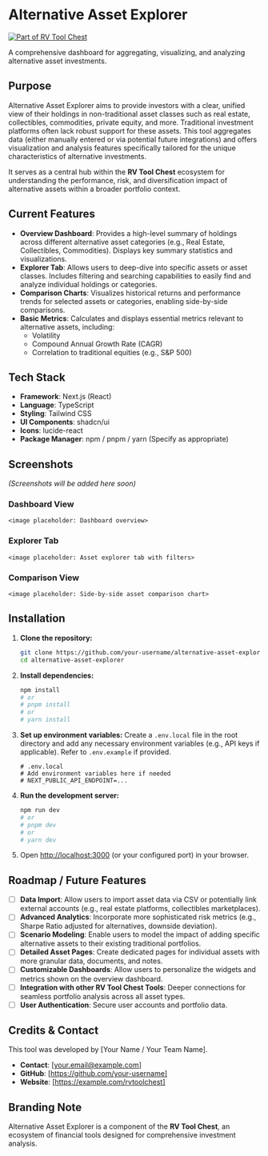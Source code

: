 # Alternative Asset Explorer

[![Part of RV Tool Chest](https://img.shields.io/badge/RV%20Tool%20Chest-Ecosystem-blue)](https://example.com/rvtoolchest) <!-- Replace with actual link -->

A comprehensive dashboard for aggregating, visualizing, and analyzing alternative asset investments.

## Purpose

Alternative Asset Explorer aims to provide investors with a clear, unified view of their holdings in non-traditional asset classes such as real estate, collectibles, commodities, private equity, and more. Traditional investment platforms often lack robust support for these assets. This tool aggregates data (either manually entered or via potential future integrations) and offers visualization and analysis features specifically tailored for the unique characteristics of alternative investments.

It serves as a central hub within the **RV Tool Chest** ecosystem for understanding the performance, risk, and diversification impact of alternative assets within a broader portfolio context.

## Current Features

*   **Overview Dashboard**: Provides a high-level summary of holdings across different alternative asset categories (e.g., Real Estate, Collectibles, Commodities). Displays key summary statistics and visualizations.
*   **Explorer Tab**: Allows users to deep-dive into specific assets or asset classes. Includes filtering and searching capabilities to easily find and analyze individual holdings or categories.
*   **Comparison Charts**: Visualizes historical returns and performance trends for selected assets or categories, enabling side-by-side comparisons.
*   **Basic Metrics**: Calculates and displays essential metrics relevant to alternative assets, including:
    *   Volatility
    *   Compound Annual Growth Rate (CAGR)
    *   Correlation to traditional equities (e.g., S&P 500)

## Tech Stack

*   **Framework**: Next.js (React)
*   **Language**: TypeScript
*   **Styling**: Tailwind CSS
*   **UI Components**: shadcn/ui
*   **Icons**: lucide-react
*   **Package Manager**: npm / pnpm / yarn (Specify as appropriate)

## Screenshots

*(Screenshots will be added here soon)*

### Dashboard View

<!-- ![Dashboard Screenshot](path/to/dashboard-screenshot.png) -->
`<image placeholder: Dashboard overview>`

### Explorer Tab

<!-- ![Explorer Screenshot](path/to/explorer-screenshot.png) -->
`<image placeholder: Asset explorer tab with filters>`

### Comparison View

<!-- ![Comparison Screenshot](path/to/comparison-screenshot.png) -->
`<image placeholder: Side-by-side asset comparison chart>`

## Installation

1.  **Clone the repository:**
    ```bash
    git clone https://github.com/your-username/alternative-asset-explorer.git <!-- Replace with actual repo URL -->
    cd alternative-asset-explorer
    ```
2.  **Install dependencies:**
    ```bash
    npm install
    # or
    # pnpm install
    # or
    # yarn install
    ```
3.  **Set up environment variables:**
    Create a `.env.local` file in the root directory and add any necessary environment variables (e.g., API keys if applicable). Refer to `.env.example` if provided.
    ```plaintext
    # .env.local
    # Add environment variables here if needed
    # NEXT_PUBLIC_API_ENDPOINT=...
    ```
4.  **Run the development server:**
    ```bash
    npm run dev
    # or
    # pnpm dev
    # or
    # yarn dev
    ```
5.  Open [http://localhost:3000](http://localhost:3000) (or your configured port) in your browser.

## Roadmap / Future Features

*   [ ] **Data Import**: Allow users to import asset data via CSV or potentially link external accounts (e.g., real estate platforms, collectibles marketplaces).
*   [ ] **Advanced Analytics**: Incorporate more sophisticated risk metrics (e.g., Sharpe Ratio adjusted for alternatives, downside deviation).
*   [ ] **Scenario Modeling**: Enable users to model the impact of adding specific alternative assets to their existing traditional portfolios.
*   [ ] **Detailed Asset Pages**: Create dedicated pages for individual assets with more granular data, documents, and notes.
*   [ ] **Customizable Dashboards**: Allow users to personalize the widgets and metrics shown on the overview dashboard.
*   [ ] **Integration with other RV Tool Chest Tools**: Deeper connections for seamless portfolio analysis across all asset types.
*   [ ] **User Authentication**: Secure user accounts and portfolio data.

## Credits & Contact

This tool was developed by [Your Name / Your Team Name].

*   **Contact**: [your.email@example.com]
*   **GitHub**: [https://github.com/your-username] <!-- Replace with actual link -->
*   **Website**: [https://example.com/rvtoolchest] <!-- Replace with actual link -->

## Branding Note

Alternative Asset Explorer is a component of the **RV Tool Chest**, an ecosystem of financial tools designed for comprehensive investment analysis. 